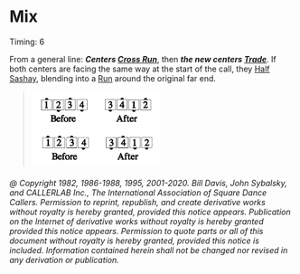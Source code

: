 
# Mix

Timing: 6

From a general line:
***Centers [ Cross Run](../b2/run.md)***,
then ***the new centers [Trade](../b2/trade.md)***.
If both centers are
facing the same way at the start of the call, they [ Half
Sashay](../b1/sashay.md), blending into a [ Run](../b2/run.md) around
the original far end.

> 
> ![alt](mix_1a.png)![alt](mix_1b.png)  
> ![alt](mix_1c.png)![alt](mix_1d.png)
> 

###### @ Copyright 1982, 1986-1988, 1995, 2001-2020. Bill Davis, John Sybalsky, and CALLERLAB Inc., The International Association of Square Dance Callers. Permission to reprint, republish, and create derivative works without royalty is hereby granted, provided this notice appears. Publication on the Internet of derivative works without royalty is hereby granted provided this notice appears. Permission to quote parts or all of this document without royalty is hereby granted, provided this notice is included. Information contained herein shall not be changed nor revised in any derivation or publication.

